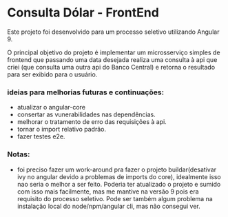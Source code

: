 # Consulta Dólar - FrontEnd

Este projeto foi desenvolvido para um processo seletivo utilizando Angular 9.

O principal objetivo do projeto é implementar um microsserviço simples de frontend que passando uma data desejada realiza uma consulta à api que criei (que consulta uma outra api do Banco Central) e retorna o resultado para ser exibido para o usuário.

### ideias para melhorias futuras e continuações:
- atualizar o angular-core
- consertar as vunerabilidades nas dependências.
- melhorar o tratamento de erro das requisições à api.
- tornar o import relativo padrão.
- fazer testes e2e.

### Notas:
- foi preciso fazer um work-around pra fazer o projeto buildar(desativar ivy no angular devido a problemas de imports do core), idealmente isso nao seria o melhor a ser feito. Poderia ter atualizado o projeto e sumido com isso mais facilmente, mas me mantive na versão 9 pois era requisito do processo seletivo. Pode ser também algum problema na instalação local do node/npm/angular cli, mas não consegui ver.